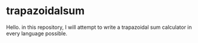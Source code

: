 # trapazoidalsum
Hello. in this repository, I will attempt to write a trapazoidal sum calculator in every language possible. 
